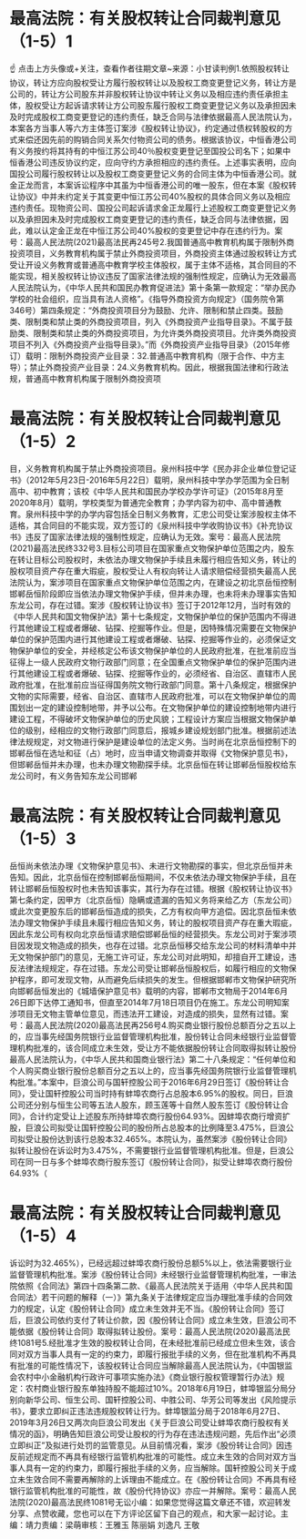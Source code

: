 # 最高法院：有关股权转让合同裁判意见（1-5）1

☝ 点击上方头像或+关注，查看作者往期文章~来源：小甘读判例1.依照股权转让协议，转让方应向股权受让方履行股权转让以及股权工商变更登记义务，转让方是公司的，转让方公司股东并非股权转让协议中转让义务以及相应违约责任承担主体，股权受让方起诉请求转让方公司股东履行股权工商变更登记义务以及承担因未及时完成股权工商变更登记的违约责任，缺乏合同与法律依据最高人民法院认为，本案各方当事人等六方主体签订案涉《股权转让协议》，约定通过债权转股权的方式来偿还因先前的购销合同关系欠付物资公司的债务。根据该协议，中恒香港公司有义务按约将其持有的中恒江苏公司40％股权变更登记至国投公司名下；如果中恒香港公司违反协议约定，应向守约方承担相应的违约责任。上述事实表明，应向国投公司履行股权转让以及股权工商变更登记义务的合同主体为中恒香港公司。就金正龙而言，本案诉讼程序中其虽为中恒香港公司的唯一股东，但在本案《股权转让协议》中并未约定关于其变更中恒江苏公司40%股权的具体合同义务以及相应违约责任。现物资公司、国投公司起诉请求金正龙履行上述股权工商变更登记义务以及承担因未及时完成股权工商变更登记的违约责任，缺乏合同与法律依据，因此，难以认定金正龙在中恒江苏公司40%股权的变更登记中存在违约行为。案号：最高人民法院(2021)最高法民再245号2.我国普通高中教育机构属于限制外商投资项目，义务教育机构属于禁止外商投资项目，外商投资主体通过股权转让方式受让开设义务教育或普通高中教育学校主体股权，属于主体不适格，其合同目的不能实现，相关股权转让协议违反了国家法律法规的强制性规定，应确认为无效最高人民法院认为，《中华人民共和国民办教育促进法》第十条第一款规定：“举办民办学校的社会组织，应当具有法人资格”。《指导外商投资方向规定》（国务院令第346号）第四条规定：“外商投资项目分为鼓励、允许、限制和禁止四类。鼓励类、限制类和禁止类的外商投资项目，列入《外商投资产业指导目录》。不属于鼓励类、限制类和禁止类的外商投资项目，为允许类外商投资项目。允许类外商投资项目不列入《外商投资产业指导目录》。”而《外商投资产业指导目录》（2015年修订）载明：限制外商投资产业目录：32.普通高中教育机构（限于合作、中方主导）；禁止外商投资产业目录：24.义务教育机构。因此，根据我国法律和行政法规，普通高中教育机构属于限制外商投资项

# 最高法院：有关股权转让合同裁判意见（1-5）2

目，义务教育机构属于禁止外商投资项目。泉州科技中学《民办非企业单位登记证书》（2012年5月23日-2016年5月22日）载明，泉州科技中学办学范围为全日制高中、初中教育；该校《中华人民共和国民办学校办学许可证》（2015年8月至2020年8月）载明，学校类型为普通完全教育；办学内容为初中、高中普通教育。泉州科技中学的办学内容包括全日制义务教育，汇忠公司受让案涉股权主体不适格，其合同目的不能实现，双方签订的《泉州科技中学收购协议书》《补充协议书》违反了国家法律法规的强制性规定，应确认为无效。案号：最高人民法院(2021)最高法民终332号3.目标公司项目在国家重点文物保护单位范围之内，股东在转让目标公司股权时，未依法办理文物保护手续且未履行相应告知义务，转让的股权项目资产存在重大瑕疵，股权受让人有权向转让人请求赔偿经营损失最高人民法院认为，案涉项目在国家重点文物保护单位范围之内，在建设之初北京岳恒控制邯郸岳恒阶段即应当依法办理文物保护手续，但并未办理，也未将未办理事实告知东龙公司，存在过错。案涉《股权转让协议书》签订于2012年12月，当时有效的《中华人民共和国文物保护法》第十七条规定，文物保护单位的保护范围内不得进行其他建设工程或者爆破、钻探、挖掘等作业。但是，因特殊情况需要在文物保护单位的保护范围内进行其他建设工程或者爆破、钻探、挖掘等作业的，必须保证文物保护单位的安全，并经核定公布该文物保护单位的人民政府批准，在批准前应当征得上一级人民政府文物行政部门同意；在全国重点文物保护单位的保护范围内进行其他建设工程或者爆破、钻探、挖掘等作业的，必须经省、自治区、直辖市人民政府批准，在批准前应当征得国务院文物行政部门同意。第十八条规定，根据保护文物的实际需要，经省、自治区、直辖市人民政府批准，可以在文物保护单位的周围划出一定的建设控制地带，并予以公布。在文物保护单位的建设控制地带内进行建设工程，不得破坏文物保护单位的历史风貌；工程设计方案应当根据文物保护单位的级别，经相应的文物行政部门同意后，报城乡建设规划部门批准。根据前述法律法规规定，对文物进行保护是建设单位的法定义务。当时尚在北京岳恒控制下的邯郸岳恒在选址和征（占）地时，应当申请文物调查并取得《文物保护意见书》，但邯郸岳恒并未办理，也未办理文物勘探手续。北京岳恒在转让邯郸岳恒股权给东龙公司时，有义务告知东龙公司邯郸

# 最高法院：有关股权转让合同裁判意见（1-5）3

岳恒尚未依法办理《文物保护意见书》、未进行文物勘探的事实，但北京岳恒并未告知。因此，北京岳恒在控制邯郸岳恒期间，不仅未依法办理文物保护手续，且在转让邯郸岳恒股权时也未告知该事实，其行为存在过错。根据《股权转让协议书》第七条约定，因甲方（北京岳恒）隐瞒或遗漏的告知义务将来给乙方（东龙公司）或此次变更股东后的邯郸岳恒造成的损失，乙方有权向甲方追偿。因北京岳恒未依法办理文物保护手续且未履行相应告知义务，转让的股权项目资产存在重大瑕疵，因此东龙公司有权向北京岳恒请求赔偿邯郸岳恒的经营损失。东龙公司对于案涉项目因发现文物造成的损失，也存在过错。北京岳恒移交给东龙公司的材料清单中并无文物保护部门的意见，无施工许可证，东龙公司对此明知，却擅自开工建设，违反法律法规规定，存在过错。东龙公司受让邯郸岳恒股权后，如履行相应的文物保护程序，即可发现文物，从而避免后续损失的发生。但根据邯郸市文物保护研究所向邯郸岳恒发出的《城墙保护意见书》载明的内容，邯郸市文物局于2014年6月26日即下达停工通知书，但直至2014年7月18日项目仍在施工。东龙公司明知案涉项目无文物主管单位意见，而违法开工建设，对造成的损失，显然有过错。案号：最高人民法院(2020)最高法民再256号4.购买商业银行股份总额百分之五以上的，应当事先经国务院银行业监督管理机构批准，股份转让合同未经银行业监督管理机构批准的，该合同成立未生效，受让方不能依据股份转让合同取得拟转让股份最高人民法院认为，《中华人民共和国商业银行法》第二十八条规定：“任何单位和个人购买商业银行股份总额百分之五以上的，应当事先经国务院银行业监督管理机构批准。”本案中，巨浪公司与国轩控股公司于2016年6月29日签订《股份转让合同》，受让国轩控股公司当时持有蚌埠农商行占总股本6.95%的股权。同日，巨浪公司还分别与恒生公司等五法人股东，顾玉莲等十自然人股东签订《股份转让合同》，合计约定受让上述股东所持蚌埠农商行股份64.93%。因蚌埠农商行增资扩股，巨浪公司拟受让国轩控股公司的股份所占总股本的比例降至3.475%，巨浪公司拟受让股份达到该行总股本32.465%。本院认为，虽然案涉《股份转让合同》拟转让股份在诉讼时为3.475%，不需要银行业监督管理机构批准。但是，巨浪公司在同一日与多个蚌埠农商行股东签订《股份转让合同》，拟受让蚌埠农商行股份64.93%（

# 最高法院：有关股权转让合同裁判意见（1-5）4

诉讼时为32.465%），已经远超过蚌埠农商行股份总额5%以上，依法需要银行业监督管理机构批准。案涉《股份转让合同》未经银行业监督管理机构批准，一审法院依照《合同法》第四十四条第二款、《最高人民法院关于适用〈中华人民共和国合同法〉若干问题的解释（一）》第九条关于法律规定应当办理批准手续的合同效力的规定，认定《股份转让合同》成立未生效并无不当。《股份转让合同》签订后，巨浪公司依约支付了转让价款，因《股份转让合同》成立未生效，巨浪公司不能依据《股份转让合同》取得拟转让股份。案号：最高人民法院(2020)最高法民终1081号5.经批准才生效的股权转让合同，在未经批准前已经成立但未生效，该合同对双方当事人具有一定的约束力，即履行报批手续的义务，但在批准机构不再具有批准的可能性情况下，该股权转让合同应当解除最高人民法院认为，《中国银监会农村中小金融机构行政许可事项实施办法》《商业银行股权管理暂行办法》规定：农村商业银行股东单独持股不能超过10%。2018年6月19日，蚌埠银监分局分别向新华公司、恒生公司、国轩控股公司、中胜公司、华芳公司等发出《风险提示书》，要求立即纠正违法违规股权转让行为。蚌埠银监分局于2018年6月27日、2019年3月26日又两次向巨浪公司发出《关于巨浪公司受让蚌埠农商行股权有关情况的函》，明确告知巨浪公司受让股权的行为存在违法违规问题，先后作出“必须立即纠正”及拟进行处罚的监管意见。从目前情况看，案涉《股份转让合同》因违反前述规定而不再具有经银行监管机构批准的可能性。成立未生效的合同对双方当事人具有一定的约束力，即履行报批手续的义务，应当解除。国轩控股公司关于成立未生效合同不需要再解除的上诉理由不能成立。在《股份转让合同》不再具有经银行监管机构批准的可能性，故《股份代持协议》亦应一并解除。案号：最高人民法院(2020)最高法民终1081号无讼小编：如果您觉得这篇文章还不错，欢迎转发分享、点赞收藏，您也可以在下方评论区留下自己的观点，和大家一起讨论。主编：靖力责编：梁萌审核：王雅玉 陈丽娟 刘逸凡 王敬

